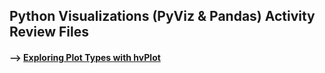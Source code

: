 ## Python Visualizations (PyViz & Pandas) Activity Review Files 

#### --> [Exploring Plot Types with hvPlot](https://www.pythoncheatsheet.org/)